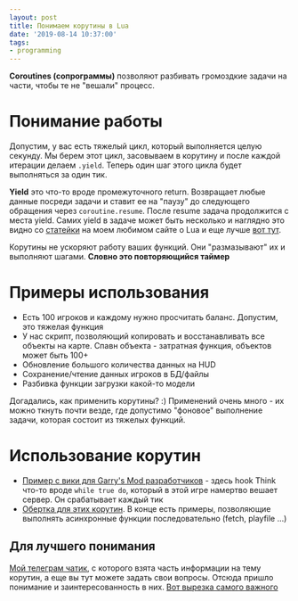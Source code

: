 ```yaml
---
layout: post
title: Понимаем корутины в Lua
date: '2019-08-14 10:37:00'
tags:
- programming
---
```


**Coroutines (сопрограммы)** позволяют разбивать громоздкие задачи на части, чтобы те не "вешали" процесс.

# Понимание работы

Допустим, у вас есть тяжелый цикл, который выполняется целую секунду. Мы берем этот цикл, засовываем в корутину и после каждой итерации делаем `.yield`. Теперь один шаг этого цикла будет выполняться за один тик.

**Yield** это что-то вроде промежуточного return. Возвращает любые данные посреди задачи и ставит ее на "паузу" до следующего обращения через `coroutine.resume`. После resume задача продолжится с места yield. Самих yield в задаче может быть несколько и наглядно это видно со [статейки](https://ilovelua.wordpress.com/2012/02/02/%D1%81%D0%BE%D0%BF%D1%80%D0%BE%D0%B3%D1%80%D0%B0%D0%BC%D0%BC%D1%8Bcoroutines/) на моем любимом сайте о Lua и еще лучше [вот тут](https://ru.stackoverflow.com/a/620440).

Корутины не ускоряют работу ваших функций. Они "размазывают" их и выполняют шагами. **Словно это повторяющийся таймер**

<!--kg-card-end: markdown--><!--kg-card-begin: html-->

<script async src="//s.imgur.com/min/embed.js" charset="utf-8"></script><!--kg-card-end: html--><!--kg-card-begin: markdown-->
# Примеры использования

- Есть 100 игроков и каждому нужно просчитать баланс. Допустим, это тяжелая функция
- У нас скрипт, позволяющий копировать и восстанавливать все объекты на карте. Спавн объекта - затратная функция, объектов может быть 100+
- Обновление большого количества данных на HUD
- Сохранение/чтение данных игроков в БД/файлы
- Разбивка функции загрузки какой-то модели

Догадались, как применить корутины? :)
Применений очень много - их можно ткнуть почти везде, где допустимо "фоновое" выполнение задачи, которая состоит из тяжелых функций.

# Использование корутин

- [Пример с вики для Garry's Mod разработчиков](https://wiki.garrysmod.com/page/coroutine/create) - здесь hook Think что-то вроде `while true do`, который в этой игре намертво вешает сервер. Он срабатывает каждый тик
- [Обертка для этих корутин](https://gist.github.com/a05cd16218df1ac13fce). В конце есть примеры, позволяющие выполнять асинхронные функции последовательно (fetch, playfile ...)

## Для лучшего понимания

[Мой телеграм чатик](https://qweqwe.ovh/gmodev), с которого взята часть информации на тему корутин, а еще вы тут можете задать свои вопросы. Отсюда пришло понимание и заинтересованность в них. [Вот вырезка самого важного](https://pastebin.com/BfyNLHfj)

<!--kg-card-end: markdown-->

